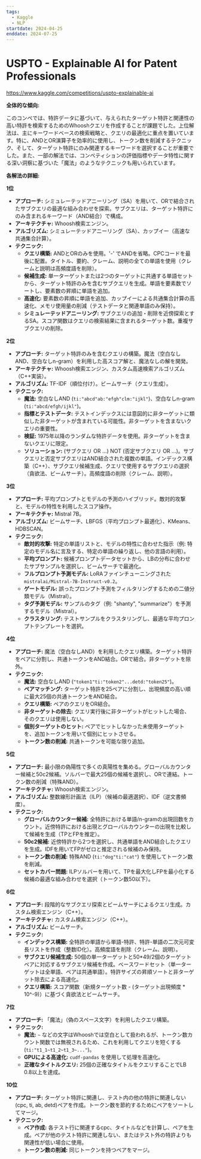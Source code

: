 ```yaml
---
tags:
  - Kaggle
  - NLP
startdate: 2024-04-25
enddate: 2024-07-25
---
```

# USPTO - Explainable AI for Patent Professionals
https://www.kaggle.com/competitions/uspto-explainable-ai

**全体的な傾向:**

このコンペでは、特許データに基づいて、与えられたターゲット特許と関連性の高い特許を検索するためのWhooshクエリを作成することが課題でした。上位解法は、主にキーワードベースの検索戦略と、クエリの最適化に重点を置いています。特に、ANDとOR演算子を効率的に使用し、トークン数を削減するテクニック、そして、ターゲット特許にのみ関連するキーワードを選択することが重要でした。また、一部の解法では、コンペティションの評価指標やデータ特性に関する深い洞察に基づいた「魔法」のようなテクニックも用いられています。

**各解法の詳細:**

**1位**

- **アプローチ:** シミュレーテッドアニーリング（SA）を用いて、ORで結合されたサブクエリの最適な組み合わせを探索。サブクエリは、ターゲット特許にのみ含まれるキーワード（AND結合）で構成。
- **アーキテクチャ:** Whoosh検索エンジン。
- **アルゴリズム:** シミュレーテッドアニーリング（SA）、カップイー（高速な共通集合計算）。
- **テクニック:**
    - **クエリ構築:** ANDとORのみを使用。'-' でANDを省略。CPCコードを最後に配置。タイトル、要約、クレーム、説明の全ての単語を使用（クレームと説明は高頻度語を削除）。
    - **候補生成:** 単一ターゲットまたは2つのターゲットに共通する単語セットから、ターゲット特許のみを含むサブクエリを生成。単語を要素数でソートし、要素数の昇順に単語を追加。
    - **高速化:** 要素数の昇順に単語を追加、カップイーによる共通集合計算の高速化、メモリ使用量の削減（テストデータと関連単語のみ保持）。
    - **シミュレーテッドアニーリング:** サブクエリの追加・削除を近傍探索とするSA。スコア関数はクエリの検索結果に含まれるターゲット数。重複サブクエリの削除。

**2位**

- **アプローチ:** ターゲット特許のみを含むクエリの構築。魔法（空白なしAND、空白なしn-gram）を利用した高スコア解と、魔法なしの解を開発。
- **アーキテクチャ:** Whoosh検索エンジン、カスタム高速検索アルゴリズム（C++実装）。
- **アルゴリズム:** TF-IDF（順位付け）。ビームサーチ（クエリ生成）。
- **テクニック:**
    - **魔法:** 空白なしAND (`ti:"abcd"ab:"efgh"clm:"ijkl"`)、空白なしn-gram (`ti:"abcd/efgh/ijkl"`)。
    - **指標とテストデータ:** テストインデックスには意図的に非ターゲットに類似した非ターゲットが含まれている可能性。非ターゲットを含まないクエリの重要性。
    - **検証:** 1975年以降のランダムな特許データを使用。非ターゲットを含まないクエリに限定。
    - **ソリューション:** (サブクエリ OR ...) NOT (否定サブクエリ OR ...)。サブクエリと否定サブクエリはAND結合された複数の単語。インデックス構築（C++）、サブクエリ候補生成、クエリで使用するサブクエリの選択（貪欲法、ビームサーチ）。高頻度語の削除（クレーム、説明）。

**3位**

- **アプローチ:** 平均プロンプトとモデルの予測のハイブリッド。敵対的攻撃と、モデルの特性を利用したスコア操作。
- **アーキテクチャ:** Mistral 7B。
- **アルゴリズム:** ビームサーチ、LBFGS（平均プロンプト最適化）、KMeans、HDBSCAN。
- **テクニック:**
    - **敵対的攻撃:** 特定の単語リストと、モデルの特性に合わせた指示（例: 特定のモデル名に言及する、特定の単語の繰り返し、他の言語の利用）。
    - **平均プロンプト:** 候補プロンプトデータセットから、LBの分布に合わせたサブサンプルを選択し、ビームサーチで最適化。
    - **フルプロンプト予測モデル:** LoRAファインチューニングされた `mistralai/Mistral-7B-Instruct-v0.2`。
    - **ゲートモデル:** 誤ったプロンプト予測をフィルタリングするための二値分類モデル（Mistral）。
    - **タグ予測モデル:** サンプルのタグ（例: "shanty", "summarize"）を予測するモデル（Mistral）。
    - **クラスタリング:** テストサンプルをクラスタリングし、最適な平均プロンプトテンプレートを選択。

**4位**

- **アプローチ:** 魔法（空白なしAND）を利用したクエリ構築。ターゲット特許をペアに分割し、共通トークンをAND結合。ORで結合。非ターゲットを除外。
- **テクニック:**
    - **魔法:** 空白なしAND (`"token1"ti:"token2"...detd:"token25"`)。
    - **ペアマッチング:** ターゲット特許を25ペアに分割し、出現頻度の高い順に最大25個の共通トークンをAND結合。
    - **クエリ構築:** ペアのクエリをOR結合。
    - **非ターゲットの除去:** クエリ実行後に非ターゲットがヒットした場合、そのクエリは使用しない。
    - **個別ターゲットのヒット:** ペアでヒットしなかった未使用ターゲットを、追加トークンを用いて個別にヒットさせる。
    - **トークン数の削減:** 共通トークンを可能な限り追加。

**5位**

- **アプローチ:** 最小限の偽陽性で多くの真陽性を集める。グローバルカウンター候補と50c2候補。ソルバーで最大25個の候補を選択し、ORで連結。トークン数の削減（特殊AND）。
- **アーキテクチャ:** Whoosh検索エンジン。
- **アルゴリズム:** 整数線形計画法（ILP）（候補の最適選択）、IDF（逆文書頻度）。
- **テクニック:**
    - **グローバルカウンター候補:** 全特許における単語/n-gramの出現回数をカウント。近傍特許における出現とグローバルカウンターの出現を比較して候補を生成（TPとFPを推定）。
    - **50c2候補:** 近傍特許から2つを選択し、共通単語をAND結合したクエリを生成。IDFを用いてFPがゼロと推定される候補のみ保持。
    - **トークン数の削減:** 特殊AND (`ti:"dog"ti:"cat"`) を使用してトークン数を削減。
    - **セットカバー問題:** ILPソルバーを用いて、TPを最大化しFPを最小化する候補の最適な組み合わせを選択（トークン数50以下）。

**6位**

- **アプローチ:** 段階的なサブクエリ探索とビームサーチによるクエリ生成。カスタム検索エンジン（C++）。
- **アーキテクチャ:** カスタム検索エンジン（C++）。
- **アルゴリズム:** ビームサーチ。
- **テクニック:**
    - **インデックス構築:** 全特許の単語から単語-特許、特許-単語の二次元可変長リストを作成（整数ID化）。高頻度語を削除（クレーム、説明）。
    - **サブクエリ候補生成:** 50個の単一ターゲットと50*49/2個のターゲットペアに対応するサブクエリ候補を作成。ベースワードセット（単一ターゲットは全単語、ペアは共通単語）。特許サイズの昇順ソートと非ターゲット除去による高速化。
    - **クエリ構築:** スコア関数（新規ターゲット数 - (ターゲット出現頻度 * 10^-9)）に基づく貪欲法とビームサーチ。

**7位**

- **アプローチ:** 「魔法」（偽のスペース文字）を利用したクエリ構築。
- **テクニック:**
    - **魔法:** `~` などの文字はWhooshでは空白として扱われるが、トークン数カウント関数では無視されるため、これを利用してクエリを短くする (`ti:"t1_1~t1_2~t1_3~..."`)。
    - **GPUによる高速化:** `cudf-pandas` を使用して処理を高速化。
    - **正確なタイトルクエリ:** 25個の正確なタイトルをクエリすることでLB 0.8以上を達成。

**10位**

- **アプローチ:** ターゲット特許に関連し、テスト内の他の特許に関連しない(cpc, ti, ab, detd)ペアを作成。トークン数を節約するためにペアをソートしてマージ。
- **テクニック:**
    - **ペア作成:** 各テスト行に関連するcpc、タイトルなどを計算し、ペアを生成。ペアが他のテスト特許に関連しない、またはテスト外の特許よりも関連性が低い場合に使用。
    - **トークン数の削減:** 同じトークンを持つペアをマージ。